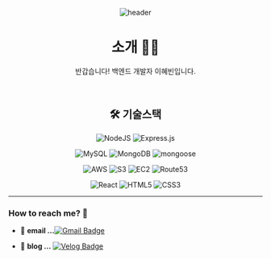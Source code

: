 <div align="center">
  
![header](https://capsule-render.vercel.app/api?type=waving&color=timeAuto&height=300&section=header&text=✨Welcome%20to%20Hyebin%20world✨&fontSize=50)
  

 
# 소개 👐🏻

반갑습니다! 백엔드 개발자 이혜빈입니다.
  
  <br>


  

 
  
## 🛠 기술스택

<img alt="NodeJS" src="https://img.shields.io/badge/node.js-%2343853D.svg?style=for-the-badge&logo=node-dot-js&logoColor=white"/> <img alt="Express.js" src="https://img.shields.io/badge/express.js-%23404d59.svg?style=for-the-badge&logo=express&logoColor=%2361DAFB"/>



<img alt="MySQL" src="https://img.shields.io/badge/mysql-%2300f.svg?style=for-the-badge&logo=mysql&logoColor=white"/> <img alt="MongoDB" src ="https://img.shields.io/badge/MongoDB-%234ea94b.svg?style=for-the-badge&logo=mongodb&logoColor=white"/> <img alt="mongoose" src ="https://img.shields.io/badge/-mongoose-%23B43104.svg?style=for-the-badge&logo=&logoColor=white"/>



<img alt="AWS" src="https://img.shields.io/badge/AWS-%23FF9900.svg?style=for-the-badge&logo=amazon-aws&logoColor=white"/> <img alt="S3" src ="https://img.shields.io/badge/-S3-%23FF8000.svg?style=for-the-badge&logo=&logoColor=white"/>
<img alt="EC2" src ="https://img.shields.io/badge/-EC2-%23FF0000.svg?style=for-the-badge&logo=&logoColor=white"/>
<img alt="Route53" src ="https://img.shields.io/badge/-Route53-%23FFBF00.svg?style=for-the-badge&logo=&logoColor=white"/>

<img alt="React" src="https://img.shields.io/badge/react-%2320232a.svg?style=for-the-badge&logo=react&logoColor=white"/> 



<img alt="HTML5" src="https://img.shields.io/badge/html5-%23E34F26.svg?style=for-the-badge&logo=html5&logoColor=white"/>
<img alt="CSS3" src="https://img.shields.io/badge/css3-%231572B6.svg?style=for-the-badge&logo=css3&logoColor=white"/>




  
  

</div>





***


### How to reach me? 🤔

- 📮  **email ...**[![Gmail Badge](https://img.shields.io/badge/Gmail-d14836?style=flat-square&logo=Gmail&logoColor=white&link=mailto:dlgpqls93@gmail.com)](mailto:dlgpqls93@gmail.com)

- 📒  **blog ...** [![Velog Badge](http://img.shields.io/badge/-Velog%20-brightgreen?style=flat-square&logo=blogger&logoColor=white&link=https://velog.io/@bining)](https://velog.io/@bining)


